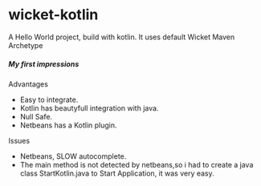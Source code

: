 # wicket-kotlin
<p>
	A Hello World project, build with kotlin.
	It uses default Wicket Maven Archetype
</p>
<p>
<h5>My first impressions</h5>
</p>
Advantages
<ul>
	<li>Easy to integrate.</li>
	<li>Kotlin has beautyfull integration with java.</li>
	<li>Null Safe.</li>
	<li>Netbeans has a Kotlin plugin.</li>
</ul>	
Issues
<ul>
  <li>Netbeans, SLOW autocomplete.</li>
  <li>The main method is not detected by netbeans,so i had to create a java class StartKotlin.java to Start Application, it was very easy.</li>
</ul>
